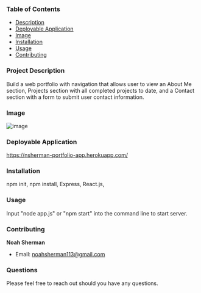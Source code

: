 ### Table of Contents 
  - [Description](#description)
  - [Deployable Application](#deployableapplication)
  - [Image](#image)
  - [Installation](#installation)
  - [Usage](#usage)
  - [Contributing](#contributing)
  
  
### Project Description

Build a web portfolio with navigation that allows user to view an About Me section, Projects section with all completed projects to date, and a Contact section with a form to submit user contact information.
 
### Image
  
![image](https://user-images.githubusercontent.com/74440415/123029500-d6666a00-d3a6-11eb-99c8-33c4959e87d1.png)

### Deployable Application 

https://nsherman-portfolio-app.herokuapp.com/

### Installation

npm init, npm install, Express, React.js, 

### Usage

Input "node app.js" or "npm start" into the command line to start server. 

### Contributing

**Noah Sherman**

- Email: noahsherman113@gmail.com

### Questions 
 Please feel free to reach out should you have any questions.  
 
